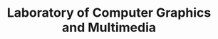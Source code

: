 ---
abbreviation: LGM
bannerImg: ''
bannerText: ''
draft: false
externalLink: ''
id: 17
location: ''
projects:
- 23
- 48
- 49
- 69
- 81
- 121
- 122
- 123
- 192
- 394
- 395
- 539
- 543
- 562
- 563
- 1601
summary: ''
title: 'Laboratory of Computer Graphics and Multimedia '
---